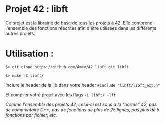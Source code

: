 # Projet 42 : libft

Ce projet est la librairie de base de tous les projets à 42.
Elle comprend l'ensemble des fonctions réécrites afin d'être utilisées dans les différents autres projets.

# Utilisation :

`$> git clone https://github.com/Amev/42_libft.git libft`

`$> make -C libft/`

Inclure le header de la lib dans votre header `#include "libft/libft_ext.h"`

Et compiler votre projet avec les flags `-L libft/ -lft`

*Comme l'ensemble des projets 42, celui-ci est sous à la "norme" 42, pas de commentaire C++, pas de fonctions de plus de 25 lignes, pas plus de 5 fonctions par fichier, etc.*

